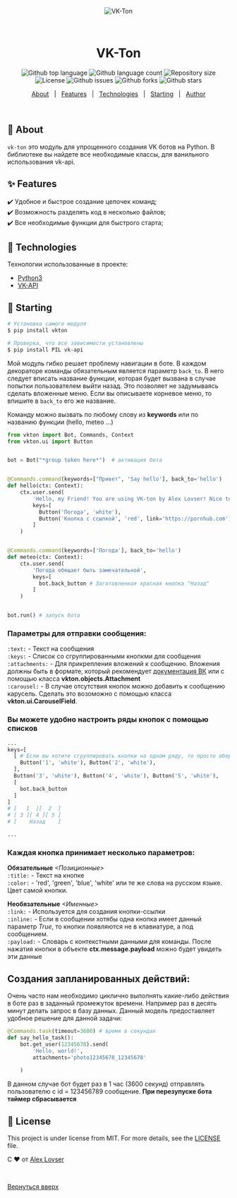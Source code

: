 <div align="center" id="top"> 
  <img src="./.github/app.gif" alt="VK-Ton" />

  &#xa0;

  <!-- <a href="https://vkton.netlify.app">Demo</a> -->
</div>

<h1 align="center">VK-Ton</h1>

<p align="center">
  <img alt="Github top language" src="https://img.shields.io/github/languages/top/AlexLovser/VK-ton?color=56BEB8">

  <img alt="Github language count" src="https://img.shields.io/github/languages/count/AlexLovser/VK-ton?color=56BEB8">

  <img alt="Repository size" src="https://img.shields.io/github/repo-size/AlexLovser/VK-ton?color=56BEB8">

  <img alt="License" src="https://img.shields.io/github/license/AlexLovser/VK-ton?color=56BEB8">

  <img alt="Github issues" src="https://img.shields.io/github/issues/AlexLovser/VK-ton?color=56BEB8" />

  <img alt="Github forks" src="https://img.shields.io/github/forks/AlexLovser/VK-ton?color=56BEB8" />

  <img alt="Github stars" src="https://img.shields.io/github/stars/AlexLovser/VK-ton?color=56BEB8" />
</p>

<!-- Status -->

<!-- <h4 align="center"> 
	🚧  VK Ton 🚀 Under construction...  🚧
</h4> 

<hr> -->

<p align="center">
  <a href="#dart-about">About</a> &#xa0; | &#xa0; 
  <a href="#sparkles-features">Features</a> &#xa0; | &#xa0;
  <a href="#rocket-technologies">Technologies</a> &#xa0; | &#xa0;
  <a href="#checkered_flag-starting">Starting</a> &#xa0; | &#xa0;
  <!-- <a href="#memo-license">License</a> &#xa0; | &#xa0; -->
  <a href="https://github.com/AlexLovser" target="_blank">Author</a>
</p>

<br>

## :dart: About ##

`vk-ton` это модуль для упрощенного создания VK ботов на Python. В библиотеке вы найдете все необходимые классы, для ванильного использования vk-api.

## :sparkles: Features ##

:heavy_check_mark: Удобное и быстрое создание цепочек команд;\
:heavy_check_mark: Возможность разделять код в несколько файлов;\
:heavy_check_mark: Все необходимые функции для быстрого старта;

## :rocket: Technologies ##

Технологии использованные в проекте:

- [Python3](https://python.org/)
- [VK-API](https://dev.vk.com/ru/reference)


## :checkered_flag: Starting ##

```bash
# Установка самого модуля
$ pip install vkton

# Проверка, что все зависимости установлены
$ pip install PIL vk-api

```

Мой модуль гибко решает проблему навигации в боте. В каждом декораторе команды обязательным является параметр `back_to`. В него следует вписать название функции, которая будет вызвана в случае попытки пользователем выйти назад. Это позволяет не задумываясь сделать вложенные меню.
Если вы описываете корневое меню, то впишите в `back_to` его же название.

Команду можно вызвать по любому слову из **keywords** или по названию функции (hello, meteo ...)

```py
from vkton import Bot, Commands, Context
from vkton.ui import Button


bot = Bot("*group token here*")  # активация бота


@Commands.command(keywords=["Привет", 'Say hello'], back_to='hello')
def hello(ctx: Context):
    ctx.user.send(
        'Hello, my Friend! You are using VK-ton by Alex Lovser! Nice to see you!',
        keys=[
          Button('Погода', 'white'),
          Button('Кнопка с ссылкой', 'red', link='https://pornhub.com')
        ]
    )


@Commands.command(keywords=['Погода'], back_to='hello') 
def meteo(ctx: Context):
    ctx.user.send(
        'Погода обещает быть замечательной',
        keys=[
          bot.back_button # Заготовленная красная кнопка "Назад"
        ]
    )


bot.run() # запуск бота

```

### __Параметры для отправки сообщения:__
`:text:` - Текст на сообщения\
`:keys:` - Список со сгруппированными кнопкми для сообщения\
`:attachments:` - Для прикрепления вложений к сообщению. Вложения должны быть в формате, который рекомендует [документация ВК](https://dev.vk.com/ru/reference/objects/attachments-message) или с помощью класса **vkton.objects.Attachment**\
`:carousel:` - В случае отсутствия кнопок можно добавить к сообщению карусель. Сделать это возоможно с помощью класса **vkton.ui.CarouselField**.


### Вы можете удобно настроить ряды кнопок с помощью списков

```py
... 
keys=[
  [ # Если вы хотите сгруппировать кнопки на одном ряду, то просто оберните их в список
    Button('1', 'white'), Button('2', 'white'),
  ],
  Button('3', 'white'), Button('4', 'white'), Button('5', 'white'),
  [
    bot.back_button
  ]
]
# [   1  ][  2  ]
# [ 3 ][ 4 ][ 5 ]
# [    Назад    ]

...
```
### __Каждая кнопка принимает несколько параметров:__
**Обязательные** *<Позиционные>*\
`:title:` - Текст на кнопке\
`:color:` - 'red', 'green', 'blue', 'white' или те же слова на русском языке. Цвет самой кнопки.

**Необязательные** *<Именные>*\
`:link:` - Используется для создания кнопки-ссылки\
`:inline:` - Если в сообщении хотябы одна кнопка имеет данный параметр *True*, то кнопки появляются не в клавиатуре, а под сообщением.\
`:payload:` - Словарь с контекстными данными для команды. После нажатия кнопки в объекте **ctx.message.payload** можно будет увидеть эти данные


## __Создания запланированных действий:__
Очень часто нам необходимо циклично выполнять какие-либо действия в боте раз в заданный промежуток времени. Например раз в десять минут делать запрос в базу данных.
Данный модель предоставляет удобное решение для данной задачи:
```py
@Commands.task(timeout=3600) # время в секундах
def say_hello_task():
	bot.get_user(12345678).send(
		'Hello, world!',
		attachments='photo12345678_12345678'
		
    )
```
В данном случае бот будет раз в 1 час (3600 секунд) отправлять пользователю с id = 123456789 сообщение.
**При перезупуске бота таймер сбрасывается**




## :memo: License ##

This project is under license from MIT. For more details, see the [LICENSE](LICENSE.md) file.


С :heart: от <a href="https://github.com/AlexLovser" target="_blank">Alex Lovser</a>

&#xa0;

<a href="#top">Вернуться вверх</a>
